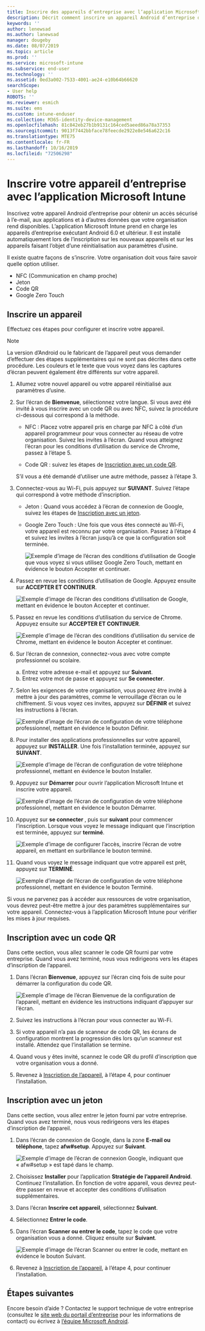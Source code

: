 ```yaml
---
title: Inscrire des appareils d’entreprise avec l’application Microsoft Intune | Microsoft Docs
description: Décrit comment inscrire un appareil Android d’entreprise dans Intune
keywords: ''
author: lenewsad
ms.author: lanewsad
manager: dougeby
ms.date: 08/07/2019
ms.topic: article
ms.prod: ''
ms.service: microsoft-intune
ms.subservice: end-user
ms.technology: ''
ms.assetid: 0ed3a002-7533-4001-ae24-e10b64b66620
searchScope:
- User help
ROBOTS: ''
ms.reviewer: esmich
ms.suite: ems
ms.custom: intune-enduser
ms.collection: M365-identity-device-management
ms.openlocfilehash: 81c842eb27b1b9131c164ced5aeed86a78a37353
ms.sourcegitcommit: 9013f7442bbface78feecde2922e8e546a622c16
ms.translationtype: MTE75
ms.contentlocale: fr-FR
ms.lasthandoff: 10/16/2019
ms.locfileid: "72506298"
---
```

# <a name="enroll-your-corporate-device-with-the-microsoft-intune-app"></a>Inscrire votre appareil d’entreprise avec l’application Microsoft Intune

Inscrivez votre appareil Android d’entreprise pour obtenir un accès sécurisé à l’e-mail, aux applications et à d’autres données que votre organisation rend disponibles. L’application Microsoft Intune prend en charge les appareils d’entreprise exécutant Android 6.0 et ultérieur. Il est installé automatiquement lors de l’inscription sur les nouveaux appareils et sur les appareils faisant l’objet d’une réinitialisation aux paramètres d’usine. 

Il existe quatre façons de s’inscrire. Votre organisation doit vous faire savoir quelle option utiliser.
 
* NFC (Communication en champ proche)  
* Jeton  
* Code QR   
* Google Zero Touch  

## <a name="enroll-device"></a>Inscrire un appareil 
Effectuez ces étapes pour configurer et inscrire votre appareil.  

> [!NOTE]
> La version d’Android ou le fabricant de l’appareil peut vous demander d’effectuer des étapes supplémentaires qui ne sont pas décrites dans cette procédure. Les couleurs et le texte que vous voyez dans les captures d’écran peuvent également être différents sur votre appareil.  

1. Allumez votre nouvel appareil ou votre appareil réinitialisé aux paramètres d’usine.  
2. Sur l’écran de **Bienvenue**, sélectionnez votre langue.   Si vous avez été invité à vous inscrire avec un code QR ou avec NFC, suivez la procédure ci-dessous qui correspond à la méthode.  
     * NFC : Placez votre appareil pris en charge par NFC à côté d’un appareil programmeur pour vous connecter au réseau de votre organisation. Suivez les invites à l’écran. Quand vous atteignez l’écran pour les conditions d’utilisation du service de Chrome, passez à l’étape 5.  

     * Code QR : suivez les étapes de [Inscription avec un code QR](#qr-code-enrollment).  

     S’il vous a été demandé d’utiliser une autre méthode, passez à l’étape 3.    

3. Connectez-vous au Wi-Fi, puis appuyez sur **SUIVANT**. Suivez l’étape qui correspond à votre méthode d’inscription. 

    * Jeton : Quand vous accédez à l’écran de connexion de Google, suivez les étapes de [Inscription avec un jeton](#token-enrollment).  
    * Google Zero Touch : Une fois que vous êtes connecté au Wi-Fi, votre appareil est reconnu par votre organisation. Passez à l’étape 4 et suivez les invites à l’écran jusqu’à ce que la configuration soit terminée.    
 
       ![Exemple d’image de l’écran des conditions d’utilisation de Google que vous voyez si vous utilisez Google Zero Touch, mettant en évidence le bouton Accepter et continuer.](./media/google-zero-touch-intune-app-01.png)   
   
4. Passez en revue les conditions d’utilisation de Google. Appuyez ensuite sur **ACCEPTER ET CONTINUER**.  

      ![Exemple d’image de l’écran des conditions d’utilisation de Google, mettant en évidence le bouton Accepter et continuer.](./media/fully-managed-intune-app-04.png)   

6. Passez en revue les conditions d’utilisation du service de Chrome. Appuyez ensuite sur **ACCEPTER ET CONTINUER**.  

   ![Exemple d’image de l’écran des conditions d’utilisation du service de Chrome, mettant en évidence le bouton Accepter et continuer.](./media/fully-managed-intune-app-06.png)   

7. Sur l’écran de connexion, connectez-vous avec votre compte professionnel ou scolaire.   

    a. Entrez votre adresse e-mail et appuyez sur **Suivant**.      
    b. Entrez votre mot de passe et appuyez sur **Se connecter**.  

8. Selon les exigences de votre organisation, vous pouvez être invité à mettre à jour des paramètres, comme le verrouillage d’écran ou le chiffrement. Si vous voyez ces invites, appuyez sur **DÉFINIR** et suivez les instructions à l’écran.  

   ![Exemple d’image de l’écran de configuration de votre téléphone professionnel, mettant en évidence le bouton Définir.](./media/fully-managed-intune-app-10.png)   

9. Pour installer des applications professionnelles sur votre appareil, appuyez sur **INSTALLER**. Une fois l’installation terminée, appuyez sur **SUIVANT**.  

   ![Exemple d’image de l’écran de configuration de votre téléphone professionnel, mettant en évidence le bouton Installer.](./media/fully-managed-intune-app-11.png)   

10. Appuyez sur **Démarrer** pour ouvrir l’application Microsoft Intune et inscrire votre appareil. 

    ![Exemple d’image de l’écran de configuration de votre téléphone professionnel, mettant en évidence le bouton Démarrer.](./media/fully-managed-intune-app-17.png)   

11. Appuyez sur **se connecter** , puis sur **suivant** pour commencer l’inscription. Lorsque vous voyez le message indiquant que l’inscription est terminée, appuyez sur **terminé**.  

    ![Exemple d’image de configurer l’accès, inscrire l’écran de votre appareil, en mettant en surbrillance le bouton terminé.](./media/fully-managed-intune-app-19.png)   

10. Quand vous voyez le message indiquant que votre appareil est prêt, appuyez sur **TERMINÉ**.  

    ![Exemple d’image de l’écran de configuration de votre téléphone professionnel, mettant en évidence le bouton Terminé.](./media/fully-managed-intune-app-18.png)   

Si vous ne parvenez pas à accéder aux ressources de votre organisation, vous devrez peut-être mettre à jour des paramètres supplémentaires sur votre appareil. Connectez-vous à l’application Microsoft Intune pour vérifier les mises à jour requises.   


## <a name="qr-code-enrollment"></a>Inscription avec un code QR  
Dans cette section, vous allez scanner le code QR fourni par votre entreprise.  Quand vous avez terminé, nous vous redirigeons vers les étapes d’inscription de l’appareil.     
  
1. Dans l’écran **Bienvenue**, appuyez sur l’écran cinq fois de suite pour démarrer la configuration du code QR.  

   ![Exemple d’image de l’écran Bienvenue de la configuration de l’appareil, mettant en évidence les instructions indiquant d’appuyer sur l’écran.](./media/qr-code-intune-app-01.png)  

2. Suivez les instructions à l’écran pour vous connecter au Wi-Fi.  
3. Si votre appareil n’a pas de scanneur de code QR, les écrans de configuration montrent la progression dès lors qu’un scanneur est installé. Attendez que l’installation se termine.  
4. Quand vous y êtes invité, scannez le code QR du profil d’inscription que votre organisation vous a donné.  
5. Revenez à [Inscription de l’appareil](#enroll-device), à l’étape 4, pour continuer l’installation.  

## <a name="token-enrollment"></a>Inscription avec un jeton  
Dans cette section, vous allez entrer le jeton fourni par votre entreprise. Quand vous avez terminé, nous vous redirigeons vers les étapes d’inscription de l’appareil.  

1. Dans l’écran de connexion de Google, dans la zone **E-mail ou téléphone**, tapez **afw#setup**. Appuyez sur **Suivant**. 

   ![Exemple d’image de l’écran de connexion Google, indiquant que « afw#setup » est tapé dans le champ.](./media/token-intune-app-01.png)   

2. Choisissez **Installer** pour l’application **Stratégie de l’appareil Android**. Continuez l’installation. En fonction de votre appareil, vous devrez peut-être passer en revue et accepter des conditions d’utilisation supplémentaires.    

3. Dans l’écran **Inscrire cet appareil**, sélectionnez **Suivant**.  

4. Sélectionnez **Entrer le code**.  

5. Dans l’écran **Scanner ou entrer le code**, tapez le code que votre organisation vous a donné.  Cliquez ensuite sur **Suivant**.  

   ![Exemple d’image de l’écran Scanner ou entrer le code, mettant en évidence le bouton Suivant.](./media/token-intune-app-04.png)  

6. Revenez à [Inscription de l’appareil](#enroll-device), à l’étape 4, pour continuer l’installation.  



## <a name="next-steps"></a>Étapes suivantes   
Encore besoin d’aide ? Contactez le support technique de votre entreprise (consultez le [site web du portail d’entreprise](https://go.microsoft.com/fwlink/?linkid=2010980) pour les informations de contact) ou écrivez à <a href="mailto:wintunedroidfbk@microsoft.com?subject=I'm having trouble with enrolling my Android device&body=Describe the issue you're experiencing here.">l’équipe Microsoft Android</a>.  
